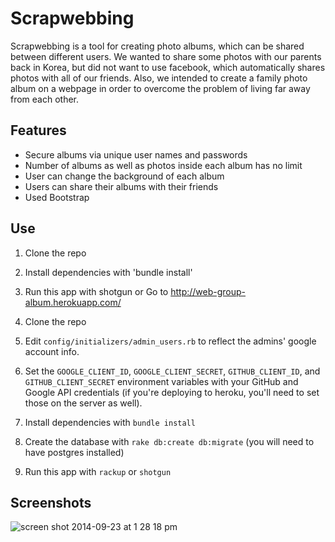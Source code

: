 # Scrapwebbing

Scrapwebbing is a tool for creating photo albums, which can be shared between different users. We wanted to share some photos with our parents back in Korea, but did not want to use facebook, which automatically shares photos with all of our friends. Also, we intended to create a family photo album on a webpage in order to overcome the problem of living far away from each other.


## Features

- Secure albums via unique user names and passwords
- Number of albums as well as photos inside each album has no limit
- User can change the background of each album
- Users can share their albums with their friends
- Used Bootstrap


## Use
1. Clone the repo
2. Install dependencies with 'bundle install'
3. Run this app with shotgun
or
Go to http://web-group-album.herokuapp.com/

1. Clone the repo
2. Edit `config/initializers/admin_users.rb` to reflect the admins' google account info.
3. Set the `GOOGLE_CLIENT_ID`, `GOOGLE_CLIENT_SECRET`, `GITHUB_CLIENT_ID`, and `GITHUB_CLIENT_SECRET` environment variables with your GitHub and Google API credentials (if you're deploying to heroku, you'll need to set those on the server as well).
4. Install dependencies with `bundle install`
5. Create the database with `rake db:create db:migrate` (you will need to have postgres installed)
6. Run this app with `rackup` or `shotgun`

## Screenshots

![screen shot 2014-09-23 at 1 28 18 pm](https://raw.githubusercontent.com/dkweon/finalweb/tree/master/Desktop/finalweb/public/1.jpg)


